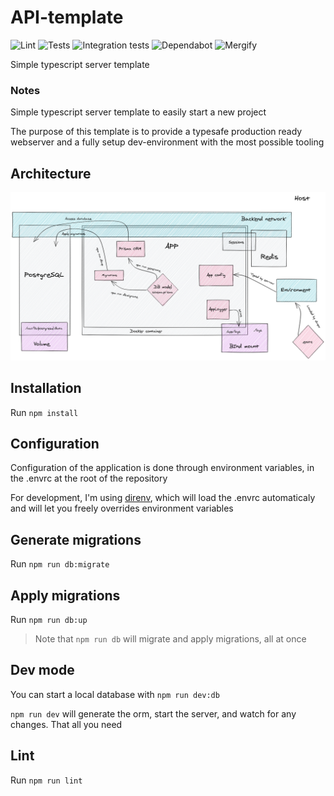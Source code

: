 # API-template
![Lint](https://github.com/LeChatErrant/API-template/workflows/Lint/badge.svg)
![Tests](https://github.com/LeChatErrant/API-template/workflows/Tests/badge.svg)
![Integration tests](https://github.com/LeChatErrant/API-template/workflows/Integration%20tests/badge.svg)
![Dependabot](https://flat.badgen.net/dependabot/thepracticaldev/dev.to?icon=dependabot)
![Mergify](https://img.shields.io/endpoint.svg?url=https://gh.mergify.io/badges/LeChatErrant/API-template)

Simple typescript server template

### Notes

Simple typescript server template to easily start a new project

The purpose of this template is to provide a typesafe production ready webserver and a fully setup dev-environment with the most possible tooling

## Architecture

![Architecture](/.github/assets/topology.png)

## Installation

Run `npm install`

## Configuration

Configuration of the application is done through environment variables, in the .envrc at the root of the repository

For development, I'm using [direnv](https://direnv.net/), which will load the .envrc automaticaly and will let you freely overrides environment variables

## Generate migrations

Run `npm run db:migrate`

## Apply migrations

Run `npm run db:up`

> Note that `npm run db` will migrate and apply migrations, all at once

## Dev mode

You can start a local database with `npm run dev:db`

`npm run dev` will generate the orm, start the server, and watch for any changes. That all you need

## Lint

Run `npm run lint`
